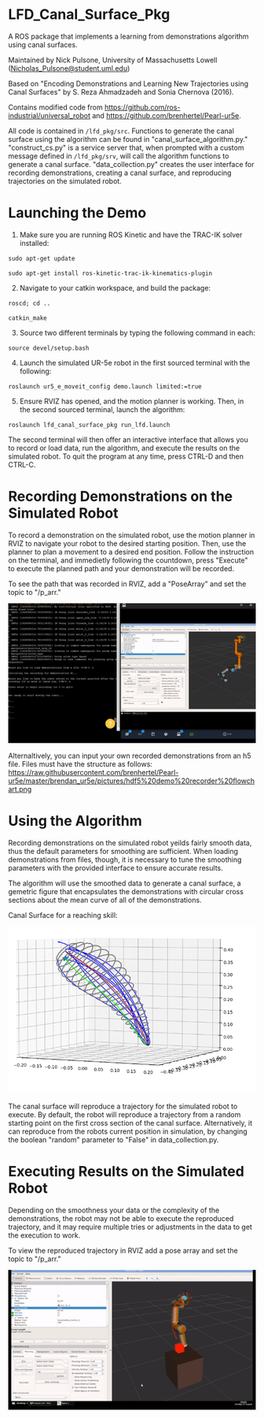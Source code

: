 # LFD_Canal_Surface_Pkg
A ROS package that implements a learning from demonstrations algorithm using canal surfaces.

Maintained by Nick Pulsone, University of Massachusetts Lowell (Nicholas_Pulsone@student.uml.edu)

Based on "Encoding Demonstrations and Learning New Trajectories using Canal Surfaces"
by S. Reza Ahmadzadeh and Sonia Chernova (2016).

Contains modified code from https://github.com/ros-industrial/universal_robot and https://github.com/brenhertel/Pearl-ur5e.

All code is contained in ```/lfd_pkg/src```. Functions to generate the canal surface using the algorithm can be found in "canal_surface_algorithm.py." "construct_cs.py" is a service server that, when prompted with a custom message defined in ```/lfd_pkg/srv```, will call the algorithm functions to generate a canal surface. "data_collection.py" creates the user interface for recording demonstrations, creating a canal surface, and reproducing trajectories on the simulated robot.

# Launching the Demo
1) Make sure you are running ROS Kinetic and have the TRAC-IK solver installed:
```
sudo apt-get update
```
```
sudo apt-get install ros-kinetic-trac-ik-kinematics-plugin
```

2) Navigate to your catkin workspace, and build the package:
```
roscd; cd ..
```
```
catkin_make
```

3) Source two different terminals by typing the following command in each:
```
source devel/setup.bash
```

4) Launch the simulated UR-5e robot in the first sourced terminal with the following:
```
roslaunch ur5_e_moveit_config demo.launch limited:=true
```

5) Ensure RVIZ has opened, and the motion planner is working. Then, in the second sourced terminal, launch the algorithm:
```
roslaunch lfd_canal_surface_pkg run_lfd.launch
```

The second terminal will then offer an interactive interface that allows you to record or load data, run the algorithm, and execute the results on the simulated robot. To quit the program at any time, press CTRL-D and then CTRL-C.

# Recording Demonstrations on the Simulated Robot

To record a demonstration on the simulated robot, use the motion planner in RVIZ to navigate your robot to the desired starting position. Then, use the planner to plan a movement to a desired end position. Follow the instruction on the terminal, and immedietly following the countdown, press "Execute" to execute the planned path and your demonstration will be recorded.

To see the path that was recorded in RVIZ, add a "PoseArray" and set the topic to "/p_arr."

![alt text](https://github.com/NickPulsone/LFD_Canal_Surface_Pkg/blob/main/images/demo_rec.gif?raw=true)

Alternaltively, you can input your own recorded demonstrations from an h5 file. Files must have the structure as follows:
https://raw.githubusercontent.com/brenhertel/Pearl-ur5e/master/brendan_ur5e/pictures/hdf5%20demo%20recorder%20flowchart.png

# Using the Algorithm

Recording demonstrations on the simulated robot yeilds fairly smooth data, thus the default parameters for smoothing are sufficient. When loading demonstrations from files, though, it is necessary to tune the smoothing parameters with the provided interface to ensure accurate results.
  
The algorithm will use the smoothed data to generate a canal surface, a gemetric figure that encapsulates the demonstrations with circular cross sections about the mean curve of all of the demonstrations.
  
Canal Surface for a reaching skill:
  

![alt text](https://github.com/NickPulsone/LFD_Canal_Surface_Pkg/blob/main/images/reaching_canal_surface.png?raw=true)
  
The canal surface will reproduce a trajectory for the simulated robot to execute. By default, the robot will reproduce a trajectory from a random starting point on the first cross section of the canal surface. Alternatively, it can reproduce from the robots current position in simulation, by changing the boolean "random" parameter to "False" in data_collection.py.
  
# Executing Results on the Simulated Robot

Depending on the smoothness your data or the complexity of the demonstrations, the robot may not be able to execute the reproduced trajectory, and it may require multiple tries or adjustments in the data to get the execution to work. 
  
To view the reproduced trajectory in RVIZ add a pose array and set the topic to "/p_arr."


![alt text](https://github.com/NickPulsone/LFD_Canal_Surface_Pkg/blob/main/images/traj_exec.gif?raw=true)


